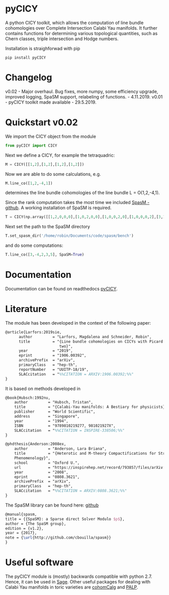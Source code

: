 # pyCICY
A python CICY toolkit, which allows the computation of line bundle cohomologies over Complete Intersection Calabi Yau manifolds. It further contains functions for determining various topological quantities, such as Chern classes, triple intersection and Hodge numbers.

Installation is straighforwad with pip

```console
pip install pyCICY
```

# Changelog

v0.02 - Major overhaul. Bug fixes, more numpy,
        some efficiency upgrade, improved logging,
		SpaSM support, relabeling of functions. - 4.11.2019.
v0.01 - pyCICY toolkit made available - 29.5.2019.


# Quickstart v0.02
We import the CICY object from the module

```python
from pyCICY import CICY
```

Next we define a CICY, for example the tetraquadric:

```python
M = CICY([[1,2],[1,2],[1,2],[1,2]])
```

Now we are able to do some calculations, e.g.

```python
M.line_co([1,2,-4,1])
```

determines the line bundle cohomologies of the line bundle L = O(1,2,-4,1).

Since the rank computation takes the most time we included [SpasM - github](http://github.com/cbouilla/spasm). A working installation of SpaSM is required.

```python
T = CICY(np.array([[1,2,0,0,0],[1,0,2,0,0],[1,0,0,2,0],[1,0,0,0,2],[3,1,1,1,1]]))
```

Next set the path to the SpaSM directory

```python
T.set_spasm_dir('/home/robin/Documents/code/spasm/bench')
```

and do some computations:

```python
T.line_co([3,-4,2,3,5], SpaSM=True)
```


# Documentation

Documentation can be found on readthedocs [pyCICY](https://pycicy.readthedocs.io/en/latest/).


# Literature

The module has been developed in the context of the following paper:

```tex
@article{Larfors:2019sie,
      author         = "Larfors, Magdalena and Schneider, Robin",
      title          = "{Line bundle cohomologies on CICYs with Picard number
                        two}",
      year           = "2019",
      eprint         = "1906.00392",
      archivePrefix  = "arXiv",
      primaryClass   = "hep-th",
      reportNumber   = "UUITP-18/19",
      SLACcitation   = "%%CITATION = ARXIV:1906.00392;%%"
}
````

It is based on methods developed in

```tex
@book{Hubsch:1992nu,
	author         = "Hubsch, Tristan",
	title          = "{Calabi-Yau manifolds: A Bestiary for physicists}",
	publisher      = "World Scientific",
	address        = "Singapore",
	year           = "1994",
	ISBN           = "9789810219277, 981021927X",
	SLACcitation   = "%%CITATION = INSPIRE-338506;%%"
}

@phdthesis{Anderson:2008ex,
	author         = "Anderson, Lara Briana",
	title          = "{Heterotic and M-theory Compactifications for String
	Phenomenology}",
	school         = "Oxford U.",
	url            = "https://inspirehep.net/record/793857/files/arXiv:0808.3621.pdf",
	year           = "2008",
	eprint         = "0808.3621",
	archivePrefix  = "arXiv",
	primaryClass   = "hep-th",
	SLACcitation   = "%%CITATION = ARXIV:0808.3621;%%"
}
```

The SpaSM library can be found here: [github](http://github.com/cbouilla/spasm)
```tex
@manual{spasm,
title = {{SpaSM}: a Sparse direct Solver Modulo $p$},
author = {The SpaSM group},
edition = {v1.2},
year = {2017},
note = {\url{http://github.com/cbouilla/spasm}}
}
```

# Useful software

The pyCICY module is (mostly) backwards compatible with python 2.7. Hence, it can be used in [Sage](http://www.sagemath.org/). Other useful packages for dealing with Calabi Yau manifolds in toric varieties are [cohomCalg](https://github.com/BenjaminJurke/cohomCalg/) and [PALP](http://hep.itp.tuwien.ac.at/~kreuzer/CY/CYpalp.html).
